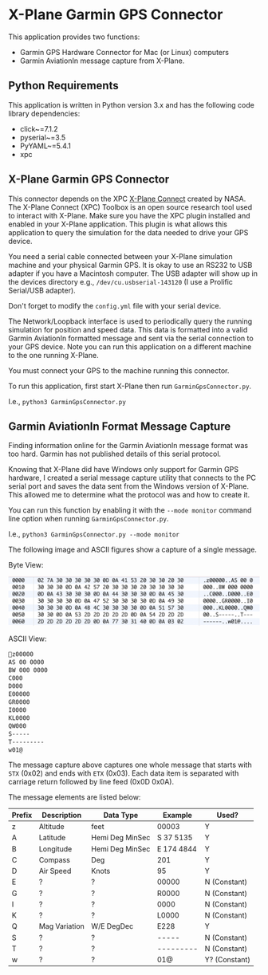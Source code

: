 # X-Plane Garmin GPS Connector
This application provides two functions:
 - Garmin GPS Hardware Connector for Mac (or Linux) computers
 - Garmin AviationIn message capture from X-Plane.

## Python Requirements
This application is written in Python version 3.x and has the following code library dependencies:
- click~=7.1.2
- pyserial~=3.5
- PyYAML~=5.4.1
- xpc


## X-Plane Garmin GPS Connector

This connector depends on the XPC [X-Plane Connect](https://github.com/nasa/XPlaneConnect) created by NASA.
The X-Plane Connect (XPC) Toolbox is an open source research tool used to interact with X-Plane.
Make sure you have the XPC plugin installed and enabled in your X-Plane application. This plugin is what allows this 
application to query the simulation for the data needed to drive your GPS device.

You need a serial cable connected between your X-Plane simulation machine and your physical Garmin GPS.
It is okay to use an RS232 to USB adapter if you have a Macintosh computer. The USB adapter will show up in the devices 
directory e.g., `/dev/cu.usbserial-143120` (I use a Prolific Serial/USB adapter). 

Don't forget to modify the `config.yml` file with your serial device. 

The Network/Loopback interface is used to periodically query the running simulation for position
and speed data. This data is formatted into a valid Garmin AviationIn formatted message and sent via the
serial connection to your GPS device. Note you can run this application on a different machine to the one running X-Plane.

You must connect your GPS to the machine running this connector.

To run this application, first start X-Plane then run `GarminGpsConnector.py`.

I.e., `python3 GarminGpsConnector.py`

## Garmin AviationIn Format Message Capture 
Finding information online for the Garmin AviationIn message format was too hard. Garmin has not published details of 
this serial protocol. 

Knowing that X-Plane did have Windows only support for Garmin GPS hardware, I created a serial message capture
utility that connects to the PC serial port and saves the data sent from the Windows version of X-Plane. This allowed 
me to determine what the protocol was and how to create it.

You can run this function by enabling it with the `--mode monitor` command line option when running `GarminGpsConnector.py`.

I.e., `python3 GarminGpsConnector.py --mode monitor`

The following image and ASCII figures show a capture of a single message.

Byte View:

![Message Structure Example](https://github.com/ReeceRobinson/garmin_gps_connector/blob/master/Message%20Structure%20Example.png)

ASCII View:
```
z00000
AS 00 0000
BW 000 0000
C000
D000
E00000
GR0000
I0000
KL0000
QW000
S-----
T---------
w01@
```
The message capture above captures one whole message that starts with `STX` (0x02) and ends with `ETX` (0x03).
Each data item is separated with carriage return followed by line feed (0x0D 0x0A).

The message elements are listed below:

| Prefix      | Description | Data Type       | Example    | Used?        |
| ----------- | ----------- | --------------- | ---------- | ------------ |
| z           | Altitude    | feet            | 00003      | Y            |
| A           | Latitude    | Hemi Deg MinSec | S 37 5135  | Y            |
| B           | Longitude   | Hemi Deg MinSec | E 174 4844 | Y            |
| C           | Compass     | Deg             | 201        | Y            |
| D           | Air Speed   | Knots           | 95         | Y            |
| E           | ?           | ?               | 00000      | N (Constant) |
| G           | ?           | ?               | R0000      | N (Constant) |
| I           | ?           | ?               | 0000       | N (Constant) |
| K           | ?           | ?               | L0000      | N (Constant) |
| Q           | Mag Variation| W/E DegDec     | E228       | Y            |
| S           | ?           | ?               | -----      | N (Constant) |
| T           | ?           | ?               | ---------  | N (Constant) |
| w           | ?           | ?               | 01@        | Y? (Constant)|

